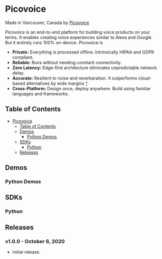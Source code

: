 # Picovoice

Made in Vancouver, Canada by [Picovoice](https://picovoice.ai)

Picovoice is an end-to-end platform for building voice products on your terms. It enables creating voice experiences
similar to Alexa and Google. But it entirely runs 100% on-device. Picovoice is

- **Private:** Everything is processed offline. Intrinsically HIPAA and GDPR compliant.
- **Reliable:** Runs without needing constant connectivity.
- **Zero Latency:** Edge-first architecture eliminates unpredictable network delay.
- **Accurate:** Resilient to noise and reverberation. It outperforms cloud-based alternatives by wide margins
[*](https://github.com/Picovoice/speech-to-intent-benchmark#results).
- **Cross-Platform:** Design once, deploy anywhere. Build using familiar languages and frameworks.


## Table of Contents
- [Picovoice](#picovoice)
  - [Table of Contents](#table-of-contents)
  - [Demos](#demos)
    - [Python Demos](#python-demos)
  - [SDKs](#sdks)
      - [Python](#python)
  - [Releases](#releases)
  
## Demos

### Python Demos

## SDKs

### Python

## Releases

### v1.0.0 - October 6, 2020 

- Initial release.
